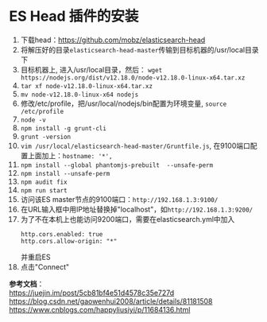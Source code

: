 # ES Head 插件的安装

1. 下载head：https://github.com/mobz/elasticsearch-head  
2. 将解压好的目录`elasticsearch-head-master`传输到目标机器的/usr/local目录下  
3. 目标机器上, 进入/usr/local目录，然后： `wget https://nodejs.org/dist/v12.18.0/node-v12.18.0-linux-x64.tar.xz`  
4. `tar xf node-v12.18.0-linux-x64.tar.xz`  
5. `mv node-v12.18.0-linux-x64 nodejs`  
6. 修改/etc/profile，把/usr/local/nodejs/bin配置为环境变量, `source /etc/profile`  
7. `node -v`  
8. `npm install -g grunt-cli`
9. `grunt -version`
10. `vim /usr/local/elasticsearch-head-master/Gruntfile.js`, 在9100端口配置上面加上：`hostname: '*',`  
11. `npm install --global phantomjs-prebuilt  --unsafe-perm`  
12. `npm install --unsafe-perm`  
13. `npm audit fix`  
14. `npm run start`  
15. 访问该ES master节点的9100端口：`http://192.168.1.3:9100/`
16. 在URL输入框中用IP地址替换掉"localhost"，如`http://192.168.1.3:9200/`
17. 为了不在本机上也能访问9200端口，需要在elasticsearch.yml中加入
    ```
    http.cors.enabled: true
    http.cors.allow-origin: "*"
    ```
    并重启ES  
18. 点击"Connect"  

**参考文档**：  
https://juejin.im/post/5cb81bf4e51d4578c35e727d  
https://blog.csdn.net/gaowenhui2008/article/details/81181508  
https://www.cnblogs.com/happyliusiyi/p/11684136.html  